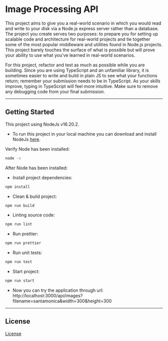 # Image Processing API

This project aims to give you a real-world scenario in which you would read and write to your disk via a Node.js express
server rather than a database. The project you create serves two purposes: to prepare you for setting up scalable code
and architecture for real-world projects and tie together some of the most popular middleware and utilities found in
Node.js projects. This project barely touches the surface of what is possible but will prove your ability to use what
you’ve learned in real-world scenarios.

For this project, refactor and test as much as possible while you are building. Since you are using TypeScript and an
unfamiliar library, it is sometimes easier to write and build in plain JS to see what your functions return; remember
your submission needs to be in TypeScript. As your skills improve, typing in TypeScript will feel more intuitive. Make
sure to remove any debugging code from your final submission.

---

## Getting Started

This project using NodeJs v16.20.2.
* To run this project in your local machine you can download and install NodeJs [here](https://nodejs.org/en/blog/release/v16.20.2).

Verify Node has been installed:
```bash
node -v
```

After Node has been installed:
* Install project dependencies:
```bash
npm install
```

* Clean & build project:
```bash
npm run build
```

* Linting source code:
```bash
npm run lint
```

* Run prettier:
```bash
npm run prettier
```

* Run unit tests:
```bash
npm run test
```

* Start project:
```bash
npm run start
```

* Now you can try the application through url:
http://localhost:3000/api/images?filename=santamonica&width=300&height=300

---

## License

[License](LICENSE.txt)
